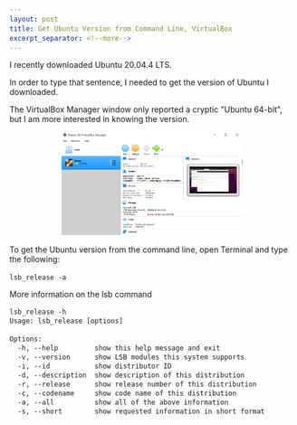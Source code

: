 ```yaml
---
layout: post
title: Get Ubuntu Version from Command Line, VirtualBox
excerpt_separator: <!--more-->
---
```


I recently downloaded Ubuntu 20.04.4 LTS.

In order to type that sentence, I needed to get the version of Ubuntu I downloaded.

The VirtualBox Manager window only reported a cryptic "Ubuntu 64-bit",
but I am more interested in knowing the version.

<p style="text-align:center">
	<img src="/assets/img/posts/vb_manager.png" style="width:50%;min-width:320px;" />
</p>

<div class="spacer"></div>

To get the Ubuntu version from the command line, open Terminal and type the following:

`lsb_release -a`

<div class="spacer"></div>

More information on the lsb command

```
lsb_release -h
Usage: lsb_release [options]

Options:
  -h, --help         show this help message and exit
  -v, --version      show LSB modules this system supports
  -i, --id           show distributor ID
  -d, --description  show description of this distribution
  -r, --release      show release number of this distribution
  -c, --codename     show code name of this distribution
  -a, --all          show all of the above information
  -s, --short        show requested information in short format
```
